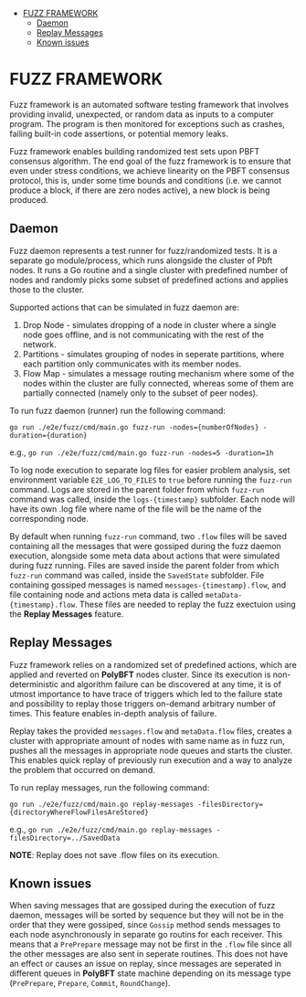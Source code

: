 - [FUZZ FRAMEWORK](#fuzz-framework)
  - [Daemon](#daemon)
  - [Replay Messages](#replay-messages)
  - [Known issues](#known-issues)

# FUZZ FRAMEWORK

Fuzz framework is an automated software testing framework that involves providing invalid, unexpected, or random data as inputs to a computer program. The program is then monitored for exceptions such as crashes, failing built-in code assertions, or potential memory leaks.

Fuzz framework enables building randomized test sets upon PBFT consensus algorithm. The end goal of the fuzz framework is to ensure that even under stress conditions, we achieve linearity on the PBFT consensus protocol, this is, under some time bounds and conditions (i.e. we cannot produce a block, if there are zero nodes active), a new block is being produced.

## Daemon
Fuzz daemon represents a test runner for fuzz/randomized tests. It is a separate go module/process, which runs alongside the cluster of Pbft nodes.
It runs a Go routine and a single cluster with predefined number of nodes and randomly picks some subset of predefined actions and applies those to the cluster.

Supported actions that can be simulated in fuzz daemon are:
1. Drop Node - simulates dropping of a node in cluster where a single node goes offline, and is not communicating with the rest of the network.
2. Partitions - simulates grouping of nodes in seperate partitions, where each partition only communicates with its member nodes.
3. Flow Map - simulates a message routing mechanism where some of the nodes within the cluster are fully connected, whereas some of them are partially connected (namely only to the subset of peer nodes).

To run fuzz daemon (runner) run the following command:

`go run ./e2e/fuzz/cmd/main.go fuzz-run -nodes={numberOfNodes} -duration={duration}`

e.g., `go run ./e2e/fuzz/cmd/main.go fuzz-run -nodes=5 -duration=1h`

To log node execution to separate log files for easier problem analysis, set environment variable `E2E_LOG_TO_FILES` to `true` before running the `fuzz-run` command. Logs are stored in the parent folder from which `fuzz-run` command was called, inside the `logs-{timestamp}` subfolder. Each node will have its own .log file where name of the file will be the name of the corresponding node.

By default when running `fuzz-run` command, two `.flow` files will be saved containing all the messages that were gossiped during the fuzz daemon execution, alongside some meta data about actions that were simulated during fuzz running. Files are saved inside the parent folder from which `fuzz-run` command was called, inside the `SavedState` subfolder. File containing gossiped messages is named `messages-{timestamp}.flow`, and file containing node and actions meta data is called `metaData-{timestamp}.flow`. These files are needed to replay the fuzz exectuion using the **Replay Messages** feature.

## Replay Messages
Fuzz framework relies on a randomized set of predefined actions, which are applied and reverted on **PolyBFT** nodes cluster. Since its execution is non-deterministic and algorithm failure can be discovered at any time, it is of utmost importance to have trace of triggers which led to the failure state and possibility to replay those triggers on-demand arbitrary number of times. This feature enables in-depth analysis of failure.

Replay takes the provided `messages.flow` and `metaData.flow` files, creates a cluster with appropriate amount of nodes with same name as in fuzz run, pushes all the messages in appropriate node queues and starts the cluster. This enables quick replay of previously run execution and a way to analyze the problem that occurred on demand.

To run replay messages, run the following command:

`go run ./e2e/fuzz/cmd/main.go replay-messages -filesDirectory={directoryWhereFlowFilesAreStored}`

e.g., `go run ./e2e/fuzz/cmd/main.go replay-messages -filesDirectory=../SavedData`

**NOTE**: Replay does not save .flow files on its execution.

## Known issues
When saving messages that are gossiped during the execution of fuzz daemon, messages will be sorted by sequence but they will not be in the order that they were gossiped, since `Gossip` method sends messages to each node asynchronously in separate go routins for each receiver. This means that a `PrePrepare` message may not be first in the `.flow` file since all the other messages are also sent in seperate routines. This does not have an effect or causes an issue on replay, since messages are seperated in different queues in **PolyBFT** state machine depending on its message type (`PrePrepare`, `Prepare`, `Commit`, `RoundChange`).